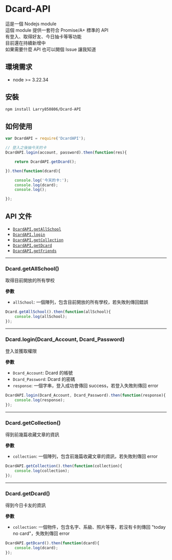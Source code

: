 # Dcard-API

這是一個 Nodejs module<br>
這個 module 提供一套符合 Promise/A+ 標準的 API<br>
有登入、取得好友、今日抽卡等等功能<br>
目前還在持續新增中<br>
如果需要什麼 API 也可以開個 Issue 讓我知道<br>

## 環境需求

- node >= 3.22.34

## 安裝

```bash
npm install Larry850806/Dcard-API
```

## 如何使用

```js
var DcardAPI = require('DcardAPI');

// 登入之後抽今天的卡
DcardAPI.login(account, password).then(function(res){

    return DcardAPI.getDcard();

}).then(function(dcard){

    console.log('今天的卡:');
    console.log(dcard);
    console.log();

});
```
    
## API 文件
- [`DcardAPI.getAllSchool`](#getAllSchool)
- [`DcardAPI.login`](#login)
- [`DcardAPI.getCollection`](#getCollection)
- [`DcardAPI.getDcard`](#getDcard)
- [`DcardAPI.getFriends`](#getFriends)

---

<a name="getAllSchool"></a>

### Dcard.getAllSchool()

取得目前開放的所有學校<br>

__參數__

- `allSchool`: 一個陣列，包含目前開放的所有學校，若失敗則傳回錯誤

```js
Dcard.getAllSchool().then(function(allSchool){
    console.log(allSchool);
});
```

---

<a name="login"></a>

### Dcard.login(Dcard_Account, Dcard_Password)

登入並獲取權限<br>

__參數__

- `Dcard_Account`: Dcard 的帳號
- `Dcard_Password`: Dcard 的密碼
- `response`: 一個字串，登入成功會傳回 success，若登入失敗則傳回 error

```js
DcardAPI.login(Dcard_Account, Dcard_Password).then(function(response){
    console.log(response);
});
```

---

<a name="getCollection"></a>

### Dcard.getCollection()

得到前幾篇收藏文章的資訊<br>

__參數__

- `collection`: 一個陣列，包含前幾篇收藏文章的資訊，若失敗則傳回 error

```js
DcardAPI.getCollection().then(function(collection){
    console.log(collection);
});
```

---

<a name="getDcard"></a>

### Dcard.getDcard()

得到今日卡友的資訊<br>

__參數__

- `collection`: 一個物件，包含名字、系級、照片等等，若沒有卡則傳回 "today no card"，失敗則傳回 error

```js
DcardAPI.getDcard().then(function(dcard){
    console.log(dcard);
});
```
